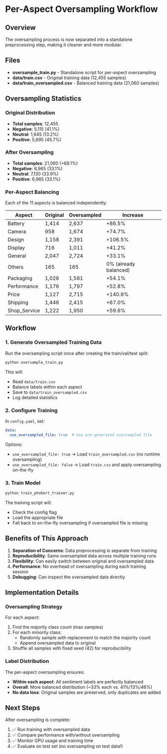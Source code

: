 # Per-Aspect Oversampling Workflow

## Overview

The oversampling process is now separated into a standalone preprocessing step, making it cleaner and more modular.

## Files

- **oversample_train.py** - Standalone script for per-aspect oversampling
- **data/train.csv** - Original training data (12,455 samples)
- **data/train_oversampled.csv** - Balanced training data (21,060 samples)

## Oversampling Statistics

### Original Distribution
- **Total samples**: 12,455
- **Negative**: 5,115 (41.1%)
- **Neutral**: 1,645 (13.2%)
- **Positive**: 5,695 (45.7%)

### After Oversampling
- **Total samples**: 21,060 (+69.1%)
- **Negative**: 6,965 (33.1%)
- **Neutral**: 7,130 (33.9%)
- **Positive**: 6,965 (33.1%)

### Per-Aspect Balancing

Each of the 11 aspects is balanced independently:

| Aspect | Original | Oversampled | Increase |
|--------|----------|-------------|----------|
| Battery | 1,414 | 2,637 | +86.5% |
| Camera | 958 | 1,674 | +74.7% |
| Design | 1,158 | 2,391 | +106.5% |
| Display | 716 | 1,011 | +41.2% |
| General | 2,047 | 2,724 | +33.1% |
| Others | 165 | 165 | 0% (already balanced) |
| Packaging | 1,026 | 1,581 | +54.1% |
| Performance | 1,176 | 1,797 | +52.8% |
| Price | 1,127 | 2,715 | +140.9% |
| Shipping | 1,446 | 2,415 | +67.0% |
| Shop_Service | 1,222 | 1,950 | +59.6% |

## Workflow

### 1. Generate Oversampled Training Data

Run the oversampling script once after creating the train/val/test split:

```bash
python oversample_train.py
```

This will:
- Read `data/train.csv`
- Balance labels within each aspect
- Save to `data/train_oversampled.csv`
- Log detailed statistics

### 2. Configure Training

In `config.yaml`, set:

```yaml
data:
  use_oversampled_file: true  # Use pre-generated oversampled file
```

Options:
- `use_oversampled_file: true` → Load `train_oversampled.csv` (no runtime oversampling)
- `use_oversampled_file: false` → Load `train.csv` and apply oversampling on-the-fly

### 3. Train Model

```bash
python train_phobert_trainer.py
```

The training script will:
- Check the config flag
- Load the appropriate file
- Fall back to on-the-fly oversampling if oversampled file is missing

## Benefits of This Approach

1. **Separation of Concerns**: Data preprocessing is separate from training
2. **Reproducibility**: Same oversampled data across multiple training runs
3. **Flexibility**: Can easily switch between original and oversampled data
4. **Performance**: No overhead of oversampling during each training session
5. **Debugging**: Can inspect the oversampled data directly

## Implementation Details

### Oversampling Strategy

For each aspect:
1. Find the majority class count (max samples)
2. For each minority class:
   - Randomly sample with replacement to match the majority count
   - Append oversampled data to original
3. Shuffle all samples with fixed seed (42) for reproducibility

### Label Distribution

The per-aspect oversampling ensures:
- **Within each aspect**: All sentiment labels are perfectly balanced
- **Overall**: More balanced distribution (~33% each vs. 41%/13%/46%)
- **No data loss**: Original samples are preserved, only duplicates are added

## Next Steps

After oversampling is complete:
1. ✅ Run training with oversampled data
2. ✅ Compare performance with/without oversampling
3. ✅ Monitor GPU usage and training time
4. ✅ Evaluate on test set (no oversampling on test data!)
